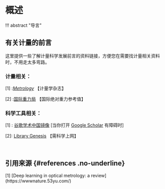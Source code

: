# 概述

!!! abstract "导言"

## 有关计量的前言

这里提供一些了解计量科学发展前言的资料链接，方便您在需要找计量相关资料时，不用走太多弯路。

### 计量相关：

[1] :[*Metrology*](https://www.mdpi.com/journal/metrology) 【计量学杂志】 

[2] :[国际重力局](https://bgi.obs-mip.fr/) 【国际绝对重力参考值】

[3]: 国家计量技术规范全文公开系统(http://jjg.spc.org.cn/resmea/view/index)

### 科学工具相关：

[1] : [谷歌学术中国镜像](http://xueshu.99lb.net/) [当你打开 [Google Scholar](https://scholar.google.com/) 有障碍时]

[2]:  [Library Genesis](http://libgen.rs/) 【需科学上网】




​    



## 引用来源 {#references .no-underline}
<div id="refer-anchor"></div>
 [1] [Deep learning in optical metrology: a review](https://wwwnature.53yu.com/)  